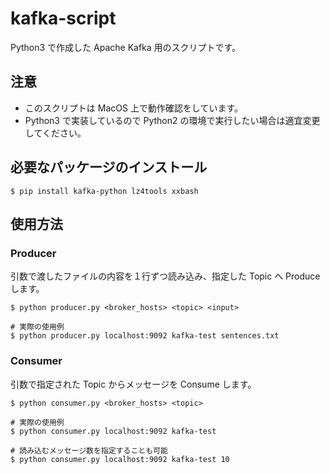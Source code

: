 # kafka-script
Python3 で作成した Apache Kafka 用のスクリプトです。

## 注意
* このスクリプトは MacOS 上で動作確認をしています。
* Python3 で実装しているので Python2 の環境で実行したい場合は適宜変更してください。

## 必要なパッケージのインストール
```
$ pip install kafka-python lz4tools xxbash
```
## 使用方法

### Producer
引数で渡したファイルの内容を１行ずつ読み込み、指定した Topic へ Produce します。
```
$ python producer.py <broker_hosts> <topic> <input>

# 実際の使用例
$ python producer.py localhost:9092 kafka-test sentences.txt
```

### Consumer
引数で指定された Topic からメッセージを Consume します。
```
$ python consumer.py <broker_hosts> <topic>

# 実際の使用例
$ python consumer.py localhost:9092 kafka-test

# 読み込むメッセージ数を指定することも可能
$ python consumer.py localhost:9092 kafka-test 10
```

